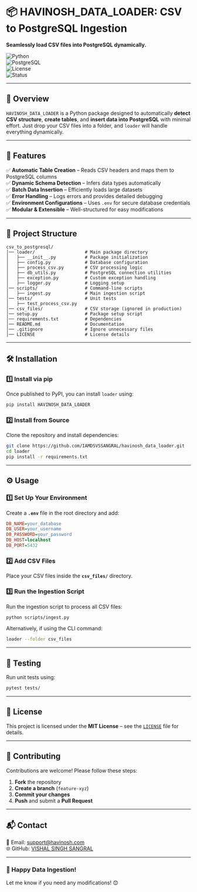 # **📦 HAVINOSH_DATA_LOADER: CSV to PostgreSQL Ingestion**  
**Seamlessly load CSV files into PostgreSQL dynamically.**  

![Python](https://img.shields.io/badge/Python-3.7%2B-blue)  
![PostgreSQL](https://img.shields.io/badge/PostgreSQL-Supported-green)  
![License](https://img.shields.io/badge/License-MIT-yellowgreen)  
![Status](https://img.shields.io/badge/Status-Active-brightgreen)  

---

## 🚀 **Overview**  
`HAVINOSH_DATA_LOADER` is a Python package designed to automatically **detect CSV structure**, **create tables**, and **insert data into PostgreSQL** with minimal effort. Just drop your CSV files into a folder, and `loader` will handle everything dynamically.  

---

## 📌 **Features**  
✅ **Automatic Table Creation** – Reads CSV headers and maps them to PostgreSQL columns  
✅ **Dynamic Schema Detection** – Infers data types automatically  
✅ **Batch Data Insertion** – Efficiently loads large datasets  
✅ **Error Handling** – Logs errors and provides detailed debugging  
✅ **Environment Configurations** – Uses `.env` for secure database credentials  
✅ **Modular & Extensible** – Well-structured for easy modifications  

---

## 📂 **Project Structure**  
```
csv_to_postgresql/
│── loader/                   # Main package directory
│   ├── __init__.py           # Package initialization
│   ├── config.py             # Database configuration
│   ├── process_csv.py        # CSV processing logic
│   ├── db_utils.py           # PostgreSQL connection utilities
│   ├── exception.py          # Custom exception handling
│   ├── logger.py             # Logging setup
│── scripts/                  # Command-line scripts
│   ├── ingest.py             # Main ingestion script
│── tests/                    # Unit tests
│   ├── test_process_csv.py
│── csv_files/                # CSV storage (ignored in production)
│── setup.py                  # Package setup script
│── requirements.txt          # Dependencies
│── README.md                 # Documentation
│── .gitignore                # Ignore unnecessary files
│── LICENSE                   # License details
```

---

## 🛠 **Installation**  

### **1️⃣ Install via pip**  
Once published to PyPI, you can install `loader` using:  
```sh
pip install HAVINOSH_DATA_LOADER
```

### **2️⃣ Install from Source**  
Clone the repository and install dependencies:  
```sh
git clone https://github.com/IAMDSVSSANGRAL/havinosh_data_loader.git  
cd loader  
pip install -r requirements.txt  
```

---

## ⚙ **Usage**  

### **1️⃣ Set Up Your Environment**  
Create a **`.env`** file in the root directory and add:  
```ini
DB_NAME=your_database
DB_USER=your_username
DB_PASSWORD=your_password
DB_HOST=localhost
DB_PORT=5432
```

### **2️⃣ Add CSV Files**  
Place your CSV files inside the **`csv_files/`** directory.

### **3️⃣ Run the Ingestion Script**  
Run the ingestion script to process all CSV files:  
```sh
python scripts/ingest.py
```

Alternatively, if using the CLI command:
```sh
loader --folder csv_files
```

---

## 🧪 **Testing**  
Run unit tests using:  
```sh
pytest tests/
```

---

## 📜 **License**  
This project is licensed under the **MIT License** – see the [`LICENSE`](LICENSE) file for details.  

---

## 🤝 **Contributing**  
Contributions are welcome! Please follow these steps:  
1. **Fork** the repository  
2. **Create a branch** (`feature-xyz`)  
3. **Commit your changes**  
4. **Push** and submit a **Pull Request**  

---

## 📬 **Contact**  
📧 Email: support@havinosh.com  
🌐 GitHub: [VISHAL SINGH SANGRAL](https://github.com/IAMDSVSSANGRAL)  

---

### **🚀 Happy Data Ingestion!**
Let me know if you need any modifications! 😊